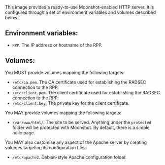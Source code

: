 This image provides a ready-to-use Moonshot-enabled HTTP server. It is configured through a set of environment variables and volumes described below:

## Environment variables:
* `RPP`. The IP address or hostname of the RPP.

## Volumes:
You MUST provide volumes mapping the following targets:
* `/etc/ca.pem`. The CA certificate used for establishing the RADSEC connection to the RPP.
* `/etc/client.pem`. The client certificate used for establishing the RADSEC connection to the RPP.
* `/etc/client.key`. The private key for the client certificate.

You MAY provide volumes mapping the following targets:
* `/var/www/html/`. The site to be served. Anything under the `protected` folder will be protected with Moonshot. By default, there is a simple hello page.

You MAY also customise any aspect of the Apache server by creating volumes targeting its configuration files:
* `/etc/apache2`. Debian-style Apache configuration folder.
